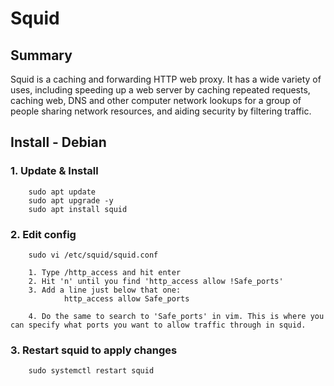 # Squid
## Summary
Squid is a caching and forwarding HTTP web proxy. It has a wide variety of uses, including speeding up a web server by caching repeated requests, caching web, DNS and other computer network lookups for a group of people sharing network resources, and aiding security by filtering traffic.
## Install - Debian
### 1. Update & Install

        sudo apt update 
        sudo apt upgrade -y 
        sudo apt install squid
        
### 2. Edit config

        sudo vi /etc/squid/squid.conf

        1. Type /http_access and hit enter
        2. Hit 'n' until you find 'http_access allow !Safe_ports' 
        3. Add a line just below that one:
                http_access allow Safe_ports
            
        4. Do the same to search to 'Safe_ports' in vim. This is where you can specify what ports you want to allow traffic through in squid. 

### 3. Restart squid to apply changes

        sudo systemctl restart squid
